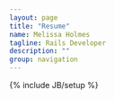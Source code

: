 ```yaml
---
layout: page
title: "Resume"
name: Melissa Holmes
tagline: Rails Developer
description: ""
group: navigation
---
```

{% include JB/setup %}
